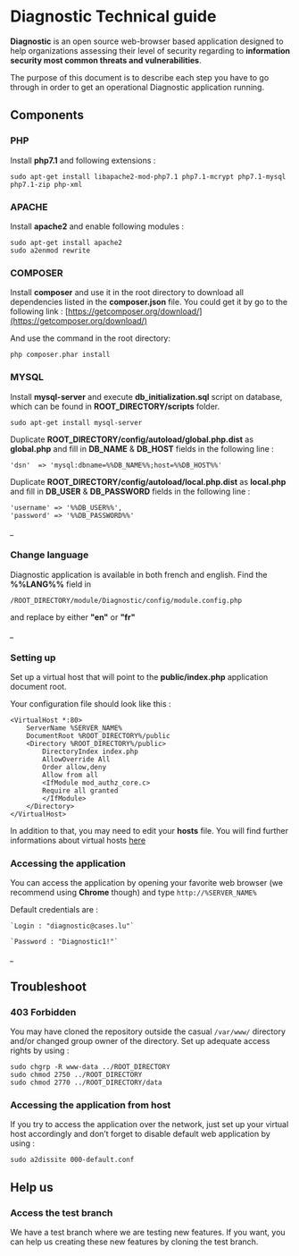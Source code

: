 Diagnostic Technical guide
==========================

**Diagnostic** is an open source web-browser based application designed
to help organizations assessing their level of security regarding to
**information security most common threats and vulnerabilities**.

The purpose of this document is to describe each step you have to go
through in order to get an operational Diagnostic application running.

Components
----------

### PHP

Install **php7.1** and following extensions :

    sudo apt-get install libapache2-mod-php7.1 php7.1-mcrypt php7.1-mysql php7.1-zip php-xml

### APACHE

Install **apache2** and enable following modules :

    sudo apt-get install apache2
    sudo a2enmod rewrite

### COMPOSER

Install **composer** and use it in the root directory to download all
dependencies listed in the **composer.json** file. You could get it by
go to the following link : [https://getcomposer.org/download/](https://getcomposer.org/download/)

And use the command in the root directory:

    php composer.phar install

### MYSQL

Install **mysql-server** and execute **db\_initialization.sql** script
on database, which can be found in **ROOT\_DIRECTORY/scripts** folder.

    sudo apt-get install mysql-server

Duplicate **ROOT\_DIRECTORY/config/autoload/global.php.dist** as
**global.php** and fill in **DB\_NAME** & **DB\_HOST** fields in the following line :

    'dsn'  => 'mysql:dbname=%%DB_NAME%%;host=%%DB_HOST%%'

Duplicate **ROOT\_DIRECTORY/config/autoload/local.php.dist** as
**local.php** and fill in **DB\_USER** & **DB\_PASSWORD** fields in the following line :

    'username' => '%%DB_USER%%',
    'password' => '%%DB_PASSWORD%%'

*\_*


### Change language

Diagnostic application is available in both
french and english. Find the **%%LANG%%** field in

    /ROOT_DIRECTORY/module/Diagnostic/config/module.config.php

and replace by either **"en"** or **"fr"**

*\_*

### Setting up

Set up a virtual host that will point to the **public/index.php**
application document root.

Your configuration file should look like this :

    <VirtualHost *:80>
        ServerName %SERVER_NAME%
        DocumentRoot %ROOT_DIRECTORY%/public
        <Directory %ROOT_DIRECTORY%/public>
            DirectoryIndex index.php
            AllowOverride All
            Order allow,deny
            Allow from all
            <IfModule mod_authz_core.c>
            Require all granted
            </IfModule>
        </Directory>
    </VirtualHost>

In addition to that, you may need to edit your **hosts** file. You will
find further informations about virtual hosts
[here](https://www.digitalocean.com/community/tutorials/how-to-set-up-apache-virtual-hosts-on-ubuntu-14-04-lts)

### Accessing the application

You can access the application by opening your favorite web browser (we
recommend using **Chrome** though) and type `http://%SERVER_NAME%`

Default credentials are :

    `Login : "diagnostic@cases.lu"`

    `Password : "Diagnostic1!"`

*\_*

Troubleshoot
------------

### 403 Forbidden

You may have cloned the repository outside the casual `/var/www/`
directory and/or changed group owner of the directory. Set up adequate
access rights by using :

    sudo chgrp -R www-data ../ROOT_DIRECTORY
    sudo chmod 2750 ../ROOT_DIRECTORY
    sudo chmod 2770 ../ROOT_DIRECTORY/data

### Accessing the application from host

If you try to access the application over the network, just set up your
virtual host accordingly and don’t forget to disable default web
application by using :

    sudo a2dissite 000-default.conf
    
Help us
------------

### Access the test branch

We have a test branch where we are testing new features. If you want,
you can help us creating these new features by cloning the test branch.
